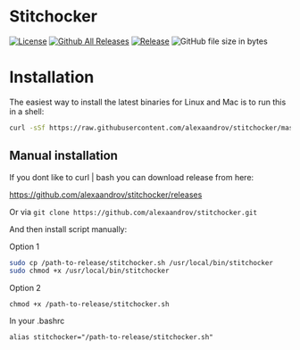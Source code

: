 # Stitchocker

[![License](https://img.shields.io/badge/License-Apache%202.0-blue.svg)](https://github.com/alexaandrov/stitchocker/blob/master/LICENSE)
[![Github All Releases](https://img.shields.io/github/downloads/alexaandrov/stitchocker/total.svg)]()
[![Release](https://img.shields.io/github/release/alexaandrov/stitchocker.svg?style=flat-square)](https://github.com/alexaandrov/stitchocker/releases/latest)
![GitHub file size in bytes](https://img.shields.io/github/size/alexaandrov/stitchocker/stitchocker.sh.svg)

# Installation

The easiest way to install the latest binaries for Linux and Mac is to run this in a shell:

```sh
curl -sSf https://raw.githubusercontent.com/alexaandrov/stitchocker/master/install.sh | sudo bash
```

## Manual installation

If you dont like to curl | bash you can download release from here:

https://github.com/alexaandrov/stitchocker/releases

Or via `git clone https://github.com/alexaandrov/stitchocker.git`

And then install script manually:

Option 1

```sh
sudo cp /path-to-release/stitchocker.sh /usr/local/bin/stitchocker
sudo chmod +x /usr/local/bin/stitchocker
```

Option 2
```
chmod +x /path-to-release/stitchocker.sh
```
In your .bashrc
```
alias stitchocker="/path-to-release/stitchocker.sh"
```